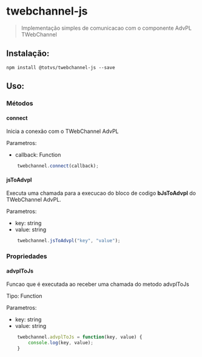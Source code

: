 # twebchannel-js

> Implementação simples de comunicacao com o componente AdvPL TWebChannel

## Instalação:

```shell
npm install @totvs/twebchannel-js --save
```

## Uso:

### Métodos

#### connect
Inicia a conexão com o TWebChannel AdvPL 

Parametros: 
* callback: Function


```js
    twebchannel.connect(callback);
```

#### jsToAdvpl
Executa uma chamada para a execucao do bloco de codigo **bJsToAdvpl** do TWebChannel AdvPL.

Parametros: 
* key: string
* value: string



```js
    twebchannel.jsToAdvpl("key", "value");
```

### Propriedades

#### advplToJs
Funcao que é executada ao receber uma chamada do metodo advplToJs

Tipo: Function

Parametros: 
* key: string
* value: string

```js
    twebchannel.advplToJs = function(key, value) {
        console.log(key, value);
    }
```
